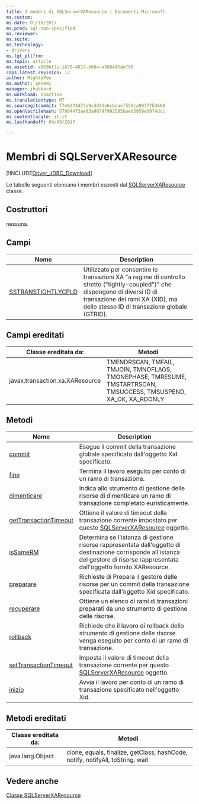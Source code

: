 ```yaml
---
title: I membri di SQLServerXAResource | Documenti Microsoft
ms.custom: 
ms.date: 01/19/2017
ms.prod: sql-non-specified
ms.reviewer: 
ms.suite: 
ms.technology:
- drivers
ms.tgt_pltfrm: 
ms.topic: article
ms.assetid: a069bf2c-1b70-4817-b084-a508445de799
caps.latest.revision: 12
author: MightyPen
ms.author: genemi
manager: jhubbard
ms.workload: Inactive
ms.translationtype: MT
ms.sourcegitcommit: f7e6274d77a9cdd4de6cbcaef559ca99f77b3608
ms.openlocfilehash: 57004473ae83a98797992585baed5959e0874dcc
ms.contentlocale: it-it
ms.lasthandoff: 09/09/2017

---
```

# <a name="sqlserverxaresource-members"></a>Membri di SQLServerXAResource
[!INCLUDE[Driver_JDBC_Download](../../../includes/driver_jdbc_download.md)]

  Le tabelle seguenti elencano i membri esposti dal [SQLServerXAResource](../../../connect/jdbc/reference/sqlserverxaresource-class.md) classe.  
  
## <a name="constructors"></a>Costruttori  
 nessuna.  
  
## <a name="fields"></a>Campi  
  
|Nome|Description|  
|----------|-----------------|  
|[SSTRANSTIGHTLYCPLD](../../../connect/jdbc/reference/sstranstightlycpld-field-sqlserverxaresource.md)|Utilizzato per consentire le transazioni XA "a regime di controllo stretto ("tightly-coupled")" che dispongono di diversi ID di transazione dei rami XA (XID), ma dello stesso ID di transazione globale (GTRID).|  
  
## <a name="inherited-fields"></a>Campi ereditati  
  
|Classe ereditata da:|Metodi|  
|---------------------------|-------------|  
|javax.transaction.xa.XAResource|TMENDRSCAN, TMFAIL, TMJOIN, TMNOFLAGS, TMONEPHASE, TMRESUME, TMSTARTRSCAN, TMSUCCESS, TMSUSPEND, XA_OK, XA_RDONLY|  
  
## <a name="methods"></a>Metodi  
  
|Nome|Description|  
|----------|-----------------|  
|[commit](../../../connect/jdbc/reference/commit-method-sqlserverxaresource.md)|Esegue il commit della transazione globale specificata dall'oggetto Xid specificato.|  
|[fine](../../../connect/jdbc/reference/end-method-sqlserverxaresource.md)|Termina il lavoro eseguito per conto di un ramo di transazione.|  
|[dimenticare](../../../connect/jdbc/reference/forget-method-sqlserverxaresource.md)|Indica allo strumento di gestione delle risorse di dimenticare un ramo di transazione completato euristicamente.|  
|[getTransactionTimeout](../../../connect/jdbc/reference/gettransactiontimeout-method-sqlserverxaresource.md)|Ottiene il valore di timeout della transazione corrente impostato per questo [SQLServerXAResource](../../../connect/jdbc/reference/sqlserverxaresource-class.md) oggetto.|  
|[isSameRM](../../../connect/jdbc/reference/issamerm-method-sqlserverxaresource.md)|Determina se l'istanza di gestione risorse rappresentata dall'oggetto di destinazione corrisponde all'istanza del gestore di risorse rappresentata dall'oggetto fornito XAResource.|  
|[preparare](../../../connect/jdbc/reference/prepare-method-sqlserverxaresource.md)|Richieste di Prepara il gestore delle risorse per un commit della transazione specificata dall'oggetto Xid specificato.|  
|[recuperare](../../../connect/jdbc/reference/recover-method-sqlserverxaresource.md)|Ottiene un elenco di rami di transazioni preparati da uno strumento di gestione delle risorse.|  
|[rollback](../../../connect/jdbc/reference/rollback-method-sqlserverxaresource.md)|Richiede che il lavoro di rollback dello strumento di gestione delle risorse venga eseguito per conto di un ramo di transazione.|  
|[setTransactionTimeout](../../../connect/jdbc/reference/settransactiontimeout-method-sqlserverxaresource.md)|Imposta il valore di timeout della transazione corrente per questo [SQLServerXAResource](../../../connect/jdbc/reference/sqlserverxaresource-class.md) oggetto.|  
|[inizio](../../../connect/jdbc/reference/start-method-sqlserverxaresource.md)|Avvia il lavoro per conto di un ramo di transazione specificato nell'oggetto Xid.|  
  
## <a name="inherited-methods"></a>Metodi ereditati  
  
|Classe ereditata da:|Metodi|  
|---------------------------|-------------|  
|java.lang.Object|clone, equals, finalize, getClass, hashCode, notify, notifyAll, toString, wait|  
  
## <a name="see-also"></a>Vedere anche  
 [Classe SQLServerXAResource](../../../connect/jdbc/reference/sqlserverxaresource-class.md)  
  
  

